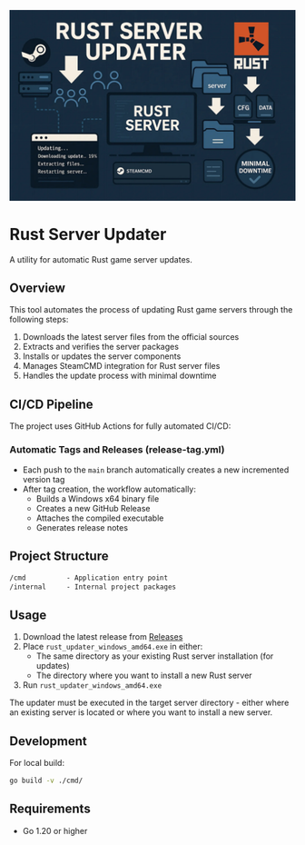 ![Rust Server Updater](image.png)

# Rust Server Updater

A utility for automatic Rust game server updates.

## Overview

This tool automates the process of updating Rust game servers through the following steps:

1. Downloads the latest server files from the official sources
2. Extracts and verifies the server packages
3. Installs or updates the server components
4. Manages SteamCMD integration for Rust server files
5. Handles the update process with minimal downtime

## CI/CD Pipeline

The project uses GitHub Actions for fully automated CI/CD:

### Automatic Tags and Releases (release-tag.yml)

- Each push to the `main` branch automatically creates a new incremented version tag
- After tag creation, the workflow automatically:
  - Builds a Windows x64 binary file
  - Creates a new GitHub Release
  - Attaches the compiled executable
  - Generates release notes

## Project Structure

```
/cmd          - Application entry point
/internal     - Internal project packages
```

## Usage

1. Download the latest release from [Releases](https://github.com/USERNAME/rust_updater/releases)
2. Place `rust_updater_windows_amd64.exe` in either:
   - The same directory as your existing Rust server installation (for updates)
   - The directory where you want to install a new Rust server
3. Run `rust_updater_windows_amd64.exe`

The updater must be executed in the target server directory - either where an existing server is located or where you want to install a new server.

## Development

For local build:

```bash
go build -v ./cmd/
```

## Requirements

- Go 1.20 or higher
